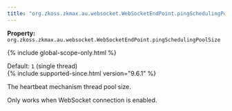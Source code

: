 ```yaml
---
title: "org.zkoss.zkmax.au.websocket.WebSocketEndPoint.pingSchedulingPoolSize"
---
```


**Property:**
`org.zkoss.zkmax.au.websocket.WebSocketEndPoint.pingSchedulingPoolSize`

{% include global-scope-only.html %}

Default:  `1` (single thread)  
{% include supported-since.html version="9.6.1" %}

The heartbeat mechanism thread pool size.

Only works when WebSocket connection is enabled.

